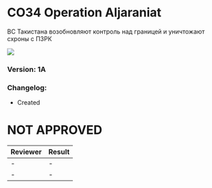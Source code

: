 ﻿# CO34 Operation Aljaraniat
ВС Такистана возобновляют контроль над границей и уничтожают схроны с ПЗРК

<img src='https://github.com/rempopo/<REPOSITORY_NAME>/raw/master/overview.jpg' />	

### Version: 1A

### Changelog:
- Created

# NOT APPROVED
| Reviewer | Result |
| ------------ | ------------- |
| - | - |
| - | - |